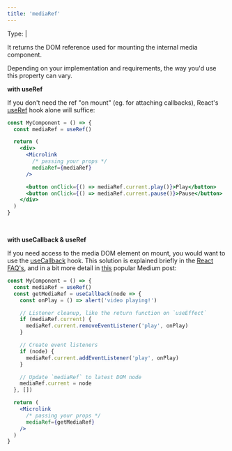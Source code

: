 ```yaml
---
title: 'mediaRef'
---
```


Type: <TypeContainer><Type children='<object>'/> | <Type children='<function>'/></TypeContainer>

It returns the DOM reference used for mounting the internal media component.

Depending on your implementation and requirements, the way you'd use this property can vary.

**with useRef**

If you don't need the ref "on mount" (eg. for attaching callbacks), React's [useRef](https://reactjs.org/docs/hooks-reference.html#useref) hook alone will suffice:

```jsx
const MyComponent = () => {
  const mediaRef = useRef()

  return (
    <div>
      <Microlink
        /* passing your props */
        mediaRef={mediaRef}
      />

      <button onClick={() => mediaRef.current.play()}>Play</button>
      <button onClick={() => mediaRef.current.pause()}>Pause</button>
    </div>
  )
}
```

<br/>

**with useCallback & useRef**

If you need access to the media DOM element on mount, you would want to use the [useCallback](https://reactjs.org/docs/hooks-reference.html#usecallback) hook. This solution is explained briefly in the [React FAQ's](https://reactjs.org/docs/hooks-faq.html#how-can-i-measure-a-dom-node), and in a bit more detail in [this](https://medium.com/@teh_builder/ref-objects-inside-useeffect-hooks-eb7c15198780) popular Medium post:

```jsx
const MyComponent = () => {
  const mediaRef = useRef()
  const getMediaRef = useCallback(node => {
    const onPlay = () => alert('video playing!')

    // Listener cleanup, like the return function on `useEffect`
    if (mediaRef.current) {
      mediaRef.current.removeEventListener('play', onPlay)
    }

    // Create event listeners
    if (node) {
      mediaRef.current.addEventListener('play', onPlay)
    }

    // Update `mediaRef` to latest DOM node
    mediaRef.current = node
  }, [])

  return (
    <Microlink
      /* passing your props */
      mediaRef={getMediaRef}
    />
  )
}
```
